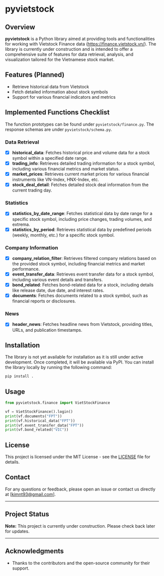 # pyvietstock

## Overview
**pyvietstock** is a Python library aimed at providing tools and functionalities for working with Vietstock Finance data (https://finance.vietstock.vn/). The library is currently under construction and is intended to offer a comprehensive suite of features for data retrieval, analysis, and visualization tailored for the Vietnamese stock market.

## Features (Planned)
- Retrieve historical data from Vietstock
- Fetch detailed information about stock symbols
- Support for various financial indicators and metrics

## Implemented Functions Checklist
The function prototypes can be found under `pyvietstock/finance.py`. The response schemas are under `pyvietstock/schema.py`.
### Data Retrieval
- [x] **historical_data**: Fetches historical price and volume data for a stock symbol within a specified date range.
- [x] **trading_info**: Retrieves detailed trading information for a stock symbol, including various financial metrics and market status.
- [x] **market_prices**: Retrieves current market prices for various financial instruments like VN-Index, HNX-Index, etc.
- [x] **stock_deal_detail**: Fetches detailed stock deal information from the current trading day.

### Statistics
- [x] **statistics_by_date_range**: Fetches statistical data by date range for a specific stock symbol, including price changes, trading volumes, and extrema.
- [x] **statistics_by_period**: Retrieves statistical data by predefined periods (weekly, monthly, etc.) for a specific stock symbol.

### Company Information
- [x] **company_relation_filter**: Retrieves filtered company relations based on the provided stock symbol, including financial metrics and market performance.
- [x] **event_transfer_data**: Retrieves event transfer data for a stock symbol, including various event details and transfers.
- [x] **bond_related**: Fetches bond-related data for a stock, including details like release date, due date, and interest rates.
- [x] **documents**: Fetches documents related to a stock symbol, such as financial reports or disclosures.

### News
- [x] **header_news**: Fetches headline news from Vietstock, providing titles, URLs, and publication timestamps.

## Installation
The library is not yet available for installation as it is still under active development. Once completed, it will be available via PyPI. You can install the library locally by running the following command:

```bash
pip install .
```

## Usage

```python
from pyvietstock.finance import VietStockFinance

vf = VietStockFinance().login()
print(vf.documents("FPT"))
print(vf.historical_data("FPT"))
print(vf.event_transfer_data("FPT"))
print(vf.bond_related("VIC"))
```

## License
This project is licensed under the MIT License - see the [LICENSE](LICENSE) file for details.

## Contact
For any questions or feedback, please open an issue or contact us directly at [kimnt93@gmail.com].

---

## Project Status
**Note:** This project is currently under construction. Please check back later for updates.

---

## Acknowledgments
- Thanks to the contributors and the open-source community for their support.
